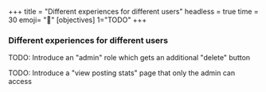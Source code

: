 +++
title = "Different experiences for different users"
headless = true
time = 30
emoji= "📖"
[objectives]
    1="TODO"
+++

### Different experiences for different users

TODO: Introduce an "admin" role which gets an additional "delete" button

TODO: Introduce a "view posting stats" page that only the admin can access

